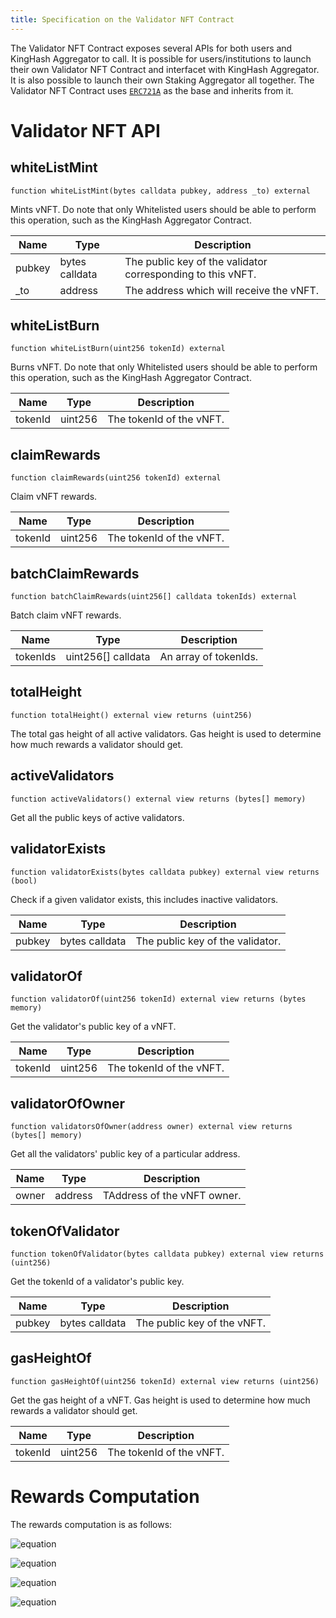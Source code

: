 ```yaml
---
title: Specification on the Validator NFT Contract
---
```


The Validator NFT Contract exposes several APIs for both users and KingHash Aggregator to call. It is possible for users/institutions to launch their own Validator NFT Contract and interfacet with KingHash Aggregator. It is also possible to launch their own Staking Aggregator all together. The Validator NFT Contract uses [`ERC721A`](https://github.com/chiru-labs/ERC721A) as the base and inherits from it.

# Validator NFT API

## **whiteListMint**

`function whiteListMint(bytes calldata pubkey, address _to) external`

Mints vNFT. Do note that only Whitelisted users should be able to perform this operation, such as the KingHash Aggregator Contract.

| Name                  | Type                | Description                 | 
| --------------------------- | ----------------------- | ------------------------- |
| pubkey                        | bytes calldata        | The public key of the validator corresponding to this vNFT.
| _to                        | address        | The address which will receive the vNFT.

## **whiteListBurn**

`function whiteListBurn(uint256 tokenId) external`

Burns vNFT. Do note that only Whitelisted users should be able to perform this operation, such as the KingHash Aggregator Contract.

| Name                  | Type                | Description                 | 
| --------------------------- | ----------------------- | ------------------------- |
| tokenId                        | uint256        | The tokenId of the vNFT.

## **claimRewards**

`function claimRewards(uint256 tokenId) external`

Claim vNFT rewards.

| Name                  | Type                | Description                 | 
| --------------------------- | ----------------------- | ------------------------- |
| tokenId                        | uint256        | The tokenId of the vNFT.

## **batchClaimRewards**

`function batchClaimRewards(uint256[] calldata tokenIds) external`

Batch claim vNFT rewards.

| Name                  | Type                | Description                 | 
| --------------------------- | ----------------------- | ------------------------- |
| tokenIds                        | uint256[] calldata   | An array of tokenIds.

## **totalHeight**

`function totalHeight() external view returns (uint256)`

The total gas height of all active validators. Gas height is used to determine how much rewards a validator should get.

## **activeValidators**

`function activeValidators() external view returns (bytes[] memory)`

Get all the public keys of active validators.

## **validatorExists**

`function validatorExists(bytes calldata pubkey) external view returns (bool)`

Check if a given validator exists, this includes inactive validators.

| Name                  | Type                | Description                 | 
| --------------------------- | ----------------------- | ------------------------- |
| pubkey                       | bytes calldata   | The public key of the validator.

## **validatorOf**

`function validatorOf(uint256 tokenId) external view returns (bytes memory)`

Get the validator's public key of a vNFT.

| Name                  | Type                | Description                 | 
| --------------------------- | ----------------------- | ------------------------- |
| tokenId                        | uint256        | The tokenId of the vNFT.

## **validatorOfOwner**

`function validatorsOfOwner(address owner) external view returns (bytes[] memory)`

Get all the validators' public key of a particular address.

| Name                  | Type                | Description                 | 
| --------------------------- | ----------------------- | ------------------------- |
| owner                  | address        | TAddress of the vNFT owner.

## **tokenOfValidator**

`function tokenOfValidator(bytes calldata pubkey) external view returns (uint256)`

Get the tokenId of a validator's public key.

| Name                  | Type                | Description                 | 
| --------------------------- | ----------------------- | ------------------------- |
| pubkey                | bytes calldata       | The public key of the vNFT.

## **gasHeightOf**

`function gasHeightOf(uint256 tokenId) external view returns (uint256)`

Get the gas height of a vNFT. Gas height is used to determine how much rewards a validator should get.

| Name                  | Type                | Description                 | 
| --------------------------- | ----------------------- | ------------------------- |
| tokenId                        | uint256        | The tokenId of the vNFT.

# Rewards Computation
The rewards computation is as follows:

![equation](https://latex.codecogs.com/svg.image?N&space;=&space;number&space;&space;of&space;&space;nodes)

![equation](https://latex.codecogs.com/svg.image?\alpha&space;=&space;0.1&space;=&space;10\%&space;=&space;comission)

![equation](https://latex.codecogs.com/svg.image?Reward_i&space;=&space;(1&space;-&space;\alpha)\frac{total\_reward&space;\times&space;(current\_height&space;-&space;gas\_height_i)}{N&space;\times&space;current\_height&space;-&space;\sum_{n=1}^{N}&space;gas\_height_n})

![equation](https://latex.codecogs.com/svg.image?Fee_i&space;=&space;\frac{\alpha&space;\times&space;Reward_i}{1&space;-&space;\alpha})